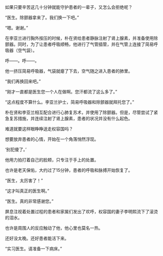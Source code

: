 如果只要辛苦这几十分钟就能守护患者的一辈子，又怎么会拒绝呢？

“医生。除颤器拿来了。我们换一下吧。”

“嗯。谢谢。”

在李亚兰进行胸外按压的时候，朴在贤给患者静脉注射了肾上腺素，并准备使用除颤器。同时，为了让患者呼吸顺畅，他进行了气管插管，并在气管上连接了简易呼吸器（空气袋）。

呼——。呼——。

他一挤压简易呼吸器，气袋就瘪了下去，空气随之进入患者的肺里。

“我们再换回来吧。”

“刚才一直都是医生您一个人在做啊。您汗都流了这么多了。”

“这点程度不算什么。李亚兰护士，简易呼吸器和除颤器就拜托您了。”

朴在贤和李亚兰相互配合进行心肺复苏术，并使用了除颤器。但是，尽管尝试了紧急复苏措施，并连续注射了肾上腺素，患者的状况并没有什么起色。

难道就要这样眼睁睁送走权容国吗？

想要放弃患者的心情，开始在一个角落悄然浮现。

‘别犯傻了。’

他用力拍打着自己的脸颊，只专注于手上的处置。

也许是老天保佑，大约过了15分钟，患者的呼吸和脉搏开始恢复了。

“医生，太厉害了！”

“这才叫真正的医生啊。”

“医生。真的非常感谢您。”

屏息注视着处置过程的患者和家属们发出了欢呼，权容国的妻子李明熙流下了滚烫的泪水。

也许是周围人的反应触动了他，他心里也莫名一热。

还好没太晚。还好患者能活下来。

“实习医生。请准备一下病床。”